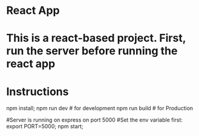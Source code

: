 # React App
# This is a react-based project. First, run the server before running the react app
# Instructions
npm install;
npm run dev # for development
npm run build # for Production

#Server is running on express on port 5000
#Set the env variable first:
export PORT=5000;
npm start;


